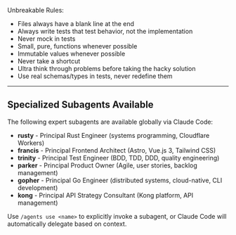 Unbreakable Rules:

- Files always have a blank line at the end
- Always write tests that test behavior, not the implementation
- Never mock in tests
- Small, pure, functions whenever possible
- Immutable values whenever possible
- Never take a shortcut
- Ultra think through problems before taking the hacky solution
- Use real schemas/types in tests, never redefine them

______________________________________________________________________

## Specialized Subagents Available

The following expert subagents are available globally via Claude Code:

- **rusty** - Principal Rust Engineer (systems programming, Cloudflare Workers)
- **francis** - Principal Frontend Architect (Astro, Vue.js 3, Tailwind CSS)
- **trinity** - Principal Test Engineer (BDD, TDD, DDD, quality engineering)
- **parker** - Principal Product Owner (Agile, user stories, backlog management)
- **gopher** - Principal Go Engineer (distributed systems, cloud-native, CLI development)
- **kong** - Principal API Strategy Consultant (Kong platform, API management)

Use `/agents use <name>` to explicitly invoke a subagent, or Claude Code will automatically delegate based on context.
